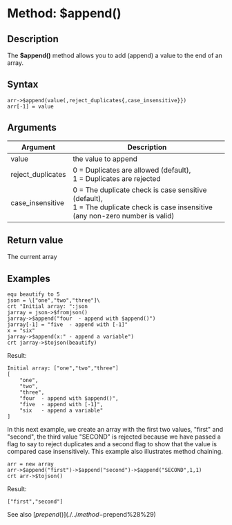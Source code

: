 # Method: $append()

<PageHeader />

## Description

The **$append()** method allows you to add (append) a value to the end of an array.

## Syntax

```
arr->$append(value(,reject_duplicates{,case_insensitive}})
arr[-1] = value
```

## Arguments

| Argument | Description |
| --- | --- |
| value | the value to append |
| reject\_duplicates | 0 = Duplicates are allowed (default),<br>  1 = Duplicates are rejected |
| case\_insensitive | 0 = The duplicate check is case sensitive (default), <br> 1 = The duplicate check is case insensitive (any non-zero number is valid) |

## Return value

The current array

## Examples

```
equ beautify to 5
json = \["one","two","three"]\
crt "Initial array: ":json
jarray = json->$fromjson()
jarray->$append("four  - append with $append()")
jarray[-1] = "five  - append with [-1]"
x = "six"
jarray->$append(x:" - append a variable")
crt jarray->$tojson(beautify)
```

Result:

```
Initial array: ["one","two","three"]
[
    "one",
    "two",
    "three",
    "four  - append with $append()",
    "five  - append with [-1]",
    "six   - append a variable"
]
```

In this next example, we create an array with the first two values, "first" and "second", the third value "SECOND" is rejected because we have passed a flag to say to reject duplicates and a second flag to show that the value is compared case insensitively. This example also illustrates method chaining.

```
arr = new array
arr->$append("first")->$append("second")->$append("SECOND",1,1)
crt arr->$tojson()
```

Result:

```
["first","second"]
```

See also [$prepend()](./../method-$prepend%28%29)

  
<PageFooter />
